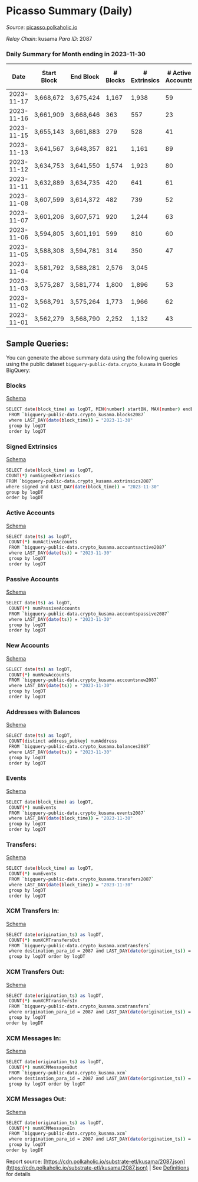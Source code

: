 # Picasso Summary (Daily)

_Source_: [picasso.polkaholic.io](https://picasso.polkaholic.io)

*Relay Chain*: kusama
*Para ID*: 2087



### Daily Summary for Month ending in 2023-11-30


| Date    | Start Block | End Block | # Blocks | # Extrinsics | # Active Accounts | # Passive Accounts | # New Accounts | # Addresses | # Events  | # Transfers ($USD) | # XCM Transfers In ($USD) | # XCM Transfers Out ($USD) | # XCM In | # XCM Out | Issues |
|---------|-------------|-----------|----------|--------------|-------------------|--------------------|----------------|-------------|-----------|--------------------|---------------------------|----------------------------|----------|-----------|--------|
| 2023-11-17 | 3,668,672 | 3,675,424 | 1,167 | 1,938 | 59 | 16 | 6 | 4,225 | 18,585 | 2,434  | 3 ($293.70) | 1 ($110.90) | 3 | 5 |  |
| 2023-11-16 | 3,661,909 | 3,668,646 | 363 | 557 | 23 | 33 | 8 | 4,219 | 5,628 | 757  | 5 ($1,146.80) | 4 ($204.88) | 5 | 9 |  |
| 2023-11-15 | 3,655,143 | 3,661,883 | 279 | 528 | 41 | 11 |  | 4,222 | 4,685 | 526  | 13 ($1,736.29) | 7 ($1,411.54) | 34 | 46 |  |
| 2023-11-13 | 3,641,567 | 3,648,357 | 821 | 1,161 | 89 | 32 | 45 | 4,193 | 12,427 | 1,482  | 34 ($15,429.97) | 8 ($470.64) | 57 | 21 |  |
| 2023-11-12 | 3,634,753 | 3,641,550 | 1,574 | 1,923 | 80 | 27 | 55 | 4,150 | 21,585 | 2,703  | 33 ($17,455.56) | 2 ($103.16) | 55 | 15 |  |
| 2023-11-11 | 3,632,889 | 3,634,735 | 420 | 641 | 61 | 17 |  | 4,100 | 7,445 | 719  | 39 ($9,764.25) | 3 ($170.16) | 51 | 26 |  |
| 2023-11-08 | 3,607,599 | 3,614,372 | 482 | 739 | 52 | 24 | 16 | 4,056 | 7,858 | 1,249  | 21 ($11,554.50) | 6 ($4,007.73) | 22 | 19 |  |
| 2023-11-07 | 3,601,206 | 3,607,571 | 920 | 1,244 | 63 | 27 | 12 | 4,041 | 14,193 | 2,347  | 46 ($22,818.43) | 7  | 102 | 44 |  |
| 2023-11-06 | 3,594,805 | 3,601,191 | 599 | 810 | 60 | 26 | 9 | 4,032 | 9,100 | 1,509  | 50 ($17,584.00) | 7  | 51 | 26 |  |
| 2023-11-05 | 3,588,308 | 3,594,781 | 314 | 350 | 47 | 21 |  | 4,023 | 3,961 | 613  | 27 ($9,655.00) | 7  | 66 | 31 |  |
| 2023-11-04 | 3,581,792 | 3,588,281 | 2,576 | 3,045 |  |  |  |  | 34,356 | 5,286  | 20 ($10,941.38) | 11  | 23 | 28 |  |
| 2023-11-03 | 3,575,287 | 3,581,774 | 1,800 | 1,896 | 53 | 38 | 4 | 4,000 | 21,959 | 3,261  | 18 ($5,315.70) | 2 ($126.14) | 18 | 12 |  |
| 2023-11-02 | 3,568,791 | 3,575,264 | 1,773 | 1,966 | 62 | 29 | 13 | 3,998 | 21,992 | 3,236  | 24 ($7,210.97) | 1 ($20.37) | 30 | 10 |  |
| 2023-11-01 | 3,562,279 | 3,568,790 | 2,252 | 1,132 | 43 | 20 | 8 | 3,985 | 12,533 | 1,798  | 4 ($435.20) | 2 ($209.93) | 4 | 10 |  |

## Sample Queries:
You can generate the above summary data using the following queries using the public dataset `bigquery-public-data.crypto_kusama` in Google BigQuery:


### Blocks 

[Schema](https://github.com/colorfulnotion/substrate-etl/blob/main/schema/blocks.json)

```bash
SELECT date(block_time) as logDT, MIN(number) startBN, MAX(number) endBN, COUNT(*) numBlocks 
 FROM `bigquery-public-data.crypto_kusama.blocks2087`  
 where LAST_DAY(date(block_time)) = "2023-11-30" 
 group by logDT 
 order by logDT
```

### Signed Extrinsics 

[Schema](https://github.com/colorfulnotion/substrate-etl/blob/main/schema/extrinsics.json)

```bash
SELECT date(block_time) as logDT, 
COUNT(*) numSignedExtrinsics 
FROM `bigquery-public-data.crypto_kusama.extrinsics2087`  
where signed and LAST_DAY(date(block_time)) = "2023-11-30" 
group by logDT 
order by logDT
```

### Active Accounts 

[Schema](https://github.com/colorfulnotion/substrate-etl/blob/main/schema/accountsactive.json)

```bash
SELECT date(ts) as logDT, 
 COUNT(*) numActiveAccounts 
 FROM `bigquery-public-data.crypto_kusama.accountsactive2087` 
 where LAST_DAY(date(ts)) = "2023-11-30" 
 group by logDT 
 order by logDT
```

### Passive Accounts 

[Schema](https://github.com/colorfulnotion/substrate-etl/blob/main/schema/accountspassive.json)

```bash
SELECT date(ts) as logDT, 
 COUNT(*) numPassiveAccounts 
 FROM `bigquery-public-data.crypto_kusama.accountspassive2087` 
 where LAST_DAY(date(ts)) = "2023-11-30" 
 group by logDT 
 order by logDT
```

### New Accounts 

[Schema](https://github.com/colorfulnotion/substrate-etl/blob/main/schema/accountsnew.json)

```bash
SELECT date(ts) as logDT, 
 COUNT(*) numNewAccounts 
 FROM `bigquery-public-data.crypto_kusama.accountsnew2087` 
 where LAST_DAY(date(ts)) = "2023-11-30" 
 group by logDT
 order by logDT
```

### Addresses with Balances 

[Schema](https://github.com/colorfulnotion/substrate-etl/blob/main/schema/balances.json)

```bash
SELECT date(ts) as logDT,
 COUNT(distinct address_pubkey) numAddress 
 FROM `bigquery-public-data.crypto_kusama.balances2087` 
 where LAST_DAY(date(ts)) = "2023-11-30" 
 group by logDT 
 order by logDT
```

### Events 

[Schema](https://github.com/colorfulnotion/substrate-etl/blob/main/schema/events.json)

```bash
SELECT date(block_time) as logDT, 
 COUNT(*) numEvents 
 FROM `bigquery-public-data.crypto_kusama.events2087` 
 where LAST_DAY(date(block_time)) = "2023-11-30" 
 group by logDT 
 order by logDT
```

### Transfers:

[Schema](https://github.com/colorfulnotion/substrate-etl/blob/main/schema/transfers.json)

```bash
SELECT date(block_time) as logDT, 
 COUNT(*) numEvents 
 FROM `bigquery-public-data.crypto_kusama.transfers2087` 
 where LAST_DAY(date(block_time)) = "2023-11-30" 
 group by logDT 
 order by logDT
```

### XCM Transfers In: 

[Schema](https://github.com/colorfulnotion/substrate-etl/blob/main/schema/xcmtransfers.json)

```bash
SELECT date(origination_ts) as logDT, 
 COUNT(*) numXCMTransfersOut 
 FROM `bigquery-public-data.crypto_kusama.xcmtransfers` 
 where destination_para_id = 2087 and LAST_DAY(date(origination_ts)) = "2023-11-30" 
 group by logDT order by logDT
```

### XCM Transfers Out: 

[Schema](https://github.com/colorfulnotion/substrate-etl/blob/main/schema/xcmtransfers.json)

```bash
SELECT date(origination_ts) as logDT, 
 COUNT(*) numXCMTransfersIn 
 FROM `bigquery-public-data.crypto_kusama.xcmtransfers` 
 where origination_para_id = 2087 and LAST_DAY(date(origination_ts)) = "2023-11-30" 
 group by logDT 
order by logDT
```

### XCM Messages In: 

[Schema](https://github.com/colorfulnotion/substrate-etl/blob/main/schema/xcm.json)

```bash
SELECT date(origination_ts) as logDT, 
 COUNT(*) numXCMMessagesOut 
 FROM `bigquery-public-data.crypto_kusama.xcm` 
 where destination_para_id = 2087 and LAST_DAY(date(origination_ts)) = "2023-11-30" 
 group by logDT order by logDT
```

### XCM Messages Out: 

[Schema](https://github.com/colorfulnotion/substrate-etl/blob/main/schema/xcm.json)

```bash
SELECT date(origination_ts) as logDT, 
 COUNT(*) numXCMMessagesIn 
 FROM `bigquery-public-data.crypto_kusama.xcm` 
 where origination_para_id = 2087 and LAST_DAY(date(origination_ts)) = "2023-11-30" 
 group by logDT 
order by logDT
```


Report source: [https://cdn.polkaholic.io/substrate-etl/kusama/2087.json](https://cdn.polkaholic.io/substrate-etl/kusama/2087.json) | See [Definitions](/DEFINITIONS.md) for details
